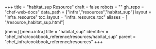 +++
title = "habitat_sup Resource"
draft = false
robots = ""
gh_repo = "chef-web-docs"
data_path = ["infra","resources","habitat_sup"]
layout = "infra_resource"
toc_layout = "infra_resource_toc"
aliases = [ "/resource_habitat_sup.html"]

[menu]
  [menu.infra]
    title = "habitat_sup"
    identifier = "chef_infra/cookbook_reference/resources/habitat_sup"
    parent = "chef_infra/cookbook_reference/resources"
+++

<!-- The contents of this page are automatically generated from the habitat_sup.yaml file in the data directory. -->
<!-- To suggest a change, edit the https://github.com/chef/chef/blob/main/lib/chef/resource/habitat_sup.rb file
      and submit a pull request to the https://github.com/chef/chef repository. -->
